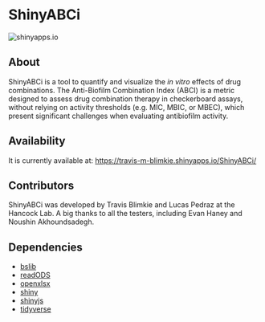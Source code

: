 # ShinyABCi

<!-- badges: start -->
![shinyapps.io](https://github.com/hancockinformatics/ShinyABCi/actions/workflows/shiny-deploy.yaml/badge.svg)
<!-- badges: end -->

## About
ShinyABCi is a tool to quantify and visualize the *in vitro* effects of drug 
combinations. The Anti-Biofilm Combination Index (ABCI) is a metric designed
to assess drug combination therapy in checkerboard assays, without relying on
activity thresholds (e.g. MIC, MBIC, or MBEC), which present significant 
challenges when evaluating antibiofilm activity.

## Availability
It is currently available at: 
https://travis-m-blimkie.shinyapps.io/ShinyABCi/

## Contributors
ShinyABCi was developed by Travis Blimkie and Lucas Pedraz at the Hancock Lab. A 
big thanks to all the testers, including Evan Haney and Noushin Akhoundsadegh.

## Dependencies

- [bslib](https://rstudio.github.io/bslib/index.html)
- [readODS](https://docs.ropensci.org/readODS/)
- [openxlsx](https://ycphs.github.io/openxlsx/index.html)
- [shiny](https://www.rstudio.com/products/shiny/)
- [shinyjs](https://deanattali.com/shinyjs/)
- [tidyverse](https://www.tidyverse.org/)
